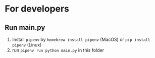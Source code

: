 # For developers

## Run main.py
1. Install `pipenv` by `homebrew install pipenv` (MacOS) or `pip install pipenv` (Linux)
2. run `pipenv run python main.py` in this folder